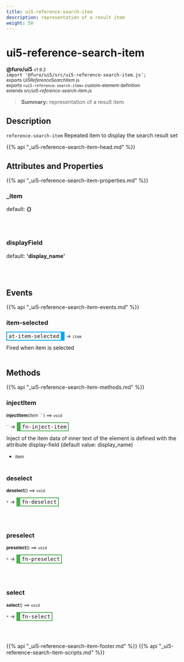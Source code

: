 ```yaml
---
title: ui5-reference-search-item
description: representation of a result item
weight: 50
---
```


# ui5-reference-search-item
**@furo/ui5** <small>v1.9.2</small>
<br>`import '@furo/ui5/src/ui5-reference-search-item.js';`<small>
<br>exports *Ui5ReferenceSearchItem* js
<br>exports `<ui5-reference-search-item>` custom-element-definition
<br>extends *src/ui5-reference-search-item.js*</small>

> **Summary:** representation of a result item

## Description

`reference-search-item`
Repeated item to display the search result set

{{% api "_ui5-reference-search-item-head.md" %}}

## Attributes and Properties
{{% api "_ui5-reference-search-item-properties.md" %}}







### **_item**
default: **{}**</small>


<br><br>

### **displayField**
default: **&#39;display_name&#39;**</small>


<br><br>
## Events
{{% api "_ui5-reference-search-item-events.md" %}}

### **item-selected**
<span  style="border-width:2px 10px 2px 2px; border-style: solid;border-color:  rgb(2, 168, 244);font-family:monospace; padding:2px 4px;">at-item-selected</span>
→ <small>`item`</small>

 Fired when item is selected
<br><br>

## Methods
{{% api "_ui5-reference-search-item-methods.md" %}}


### **injectItem**
<small>**injectItem**(*item* `` ) ⟹ `void`</small>

<small>`` </small> →
<span  style="border-width:2px 2px 2px 10px; border-style: solid;border-color:  rgb(76, 175, 80);font-family:monospace; padding:2px 4px;">fn-inject-item</span>

Inject of the item
data of inner text of the element is defined with the attribute
display-field (default value: display_name)

- <small>item </small>
<br><br>

### **deselect**
<small>**deselect**() ⟹ `void`</small>

<small>`*`</small> →
<span  style="border-width:2px 2px 2px 10px; border-style: solid;border-color:  rgb(76, 175, 80);font-family:monospace; padding:2px 4px;">fn-deselect</span>



<br><br>

### **preselect**
<small>**preselect**() ⟹ `void`</small>

<small>`*`</small> →
<span  style="border-width:2px 2px 2px 10px; border-style: solid;border-color:  rgb(76, 175, 80);font-family:monospace; padding:2px 4px;">fn-preselect</span>



<br><br>

### **select**
<small>**select**() ⟹ `void`</small>

<small>`*`</small> →
<span  style="border-width:2px 2px 2px 10px; border-style: solid;border-color:  rgb(76, 175, 80);font-family:monospace; padding:2px 4px;">fn-select</span>



<br><br>






{{% api "_ui5-reference-search-item-footer.md" %}}
{{% api "_ui5-reference-search-item-scripts.md" %}}
